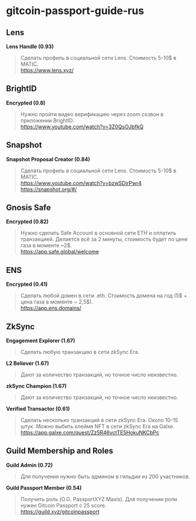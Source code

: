 # gitcoin-passport-guide-rus

## Lens
**Lens Handle (0.93)**
> Сделать профиль в социальной сети Lens. Стоимость 5-10$ в MATIC.  
https://www.lens.xyz/

## BrightID
**Encrypted (0.8)**
> Нужно пройти видео верификацию через zoom созвон в приложении BrightID.  
https://www.youtube.com/watch?v=3Z0QsOJbfkQ

## Snapshot
**Snapshot Proposal Creator (0.84)**
> Сделать профиль в социальной сети Lens. Стоимость 5-10$ в MATIC.  
https://www.youtube.com/watch?v=bzwSDjrPwr4  
https://snapshot.org/#/

## Gnosis Safe
**Encrypted (0.82)**
> Нужно сделать Safe Account в основной сети ETH и оплатить транзакцией. Делается всё за 2 минуты, стоимость будет по цене газа в моменте ~2$.  
https://app.safe.global/welcome

## ENS
**Encrypted (0.41)**
> Сделать любой домен в сети .eth. Стоимость домена на год (5$ + цена газа в моменте ~ 2,5$).  
https://app.ens.domains/

## ZkSync
**Engagement Explorer (1.67)**
> Сделать любую транзакцию в сети zkSync Era.

**L2 Believer (1.67)**  
> Дают за количество транзакций, но точное число неизвестно.
 
**zkSync Champion (1.67)**  
> Дают за количество транзакций, но точное число неизвестно.

**Verified Transactor (0.61)**  
> Сделать несколько транзакций в сети zkSync Era. Около 10-15 штук. Можно выбить клеймя NFT в сети zkSync Era на Galxe.  
https://app.galxe.com/quest/Zz5R46vctTE5HokuNKCbPc


## Guild Membership and Roles
**Guild Admin (0.72)**
> Для получения нужно быть админом в гильдии из 200 участников.

**Guild Passport Member (0.54)**
> Получить роль (O.G. PassportXYZ Maxis). Для получении роли нужен Gitcoin Passport с 25 score.  
https://guild.xyz/gitcoinpassport
